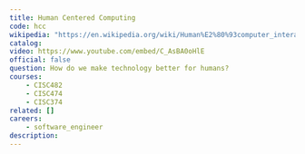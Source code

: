 ```yaml
---
title: Human Centered Computing
code: hcc
wikipedia: "https://en.wikipedia.org/wiki/Human%E2%80%93computer_interaction"
catalog: 
video: https://www.youtube.com/embed/C_AsBA0oHlE
official: false
question: How do we make technology better for humans?
courses:
    - CISC482
    - CISC474
    - CISC374
related: []
careers:
    - software_engineer
description: 
---
```

